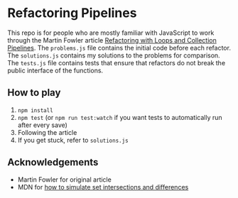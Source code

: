 # Refactoring Pipelines

This repo is for people who are mostly familiar with JavaScript to work through the Martin Fowler article [Refactoring with Loops and Collection Pipelines](https://martinfowler.com/articles/refactoring-pipelines.html). The `problems.js` file contains the initial code before each refactor. The `solutions.js` contains my solutions to the problems for comparison. The `tests.js` file contains tests that ensure that refactors do not break the public interface of the functions.

## How to play
1. `npm install`
1. `npm test` (or `npm run test:watch` if you want tests to automatically run after every save)
1. Following the article
1. If you get stuck, refer to `solutions.js`

## Acknowledgements
* Martin Fowler for original article
* MDN for [how to simulate set intersections and differences](https://developer.mozilla.org/en-US/docs/Web/JavaScript/Reference/Global_Objects/Set#Iterating_Sets)
